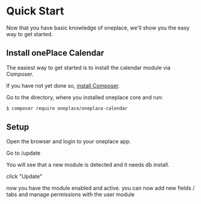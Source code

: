 # Quick Start

Now that you have basic knowledge of oneplace, we'll show you the easy way to get started.

## Install onePlace Calendar

The easiest way to get started is to install the calendar module via
Composer.

If you have not yet done so, [install Composer](https://getcomposer.org/doc/00-intro.md#installation-linux-unix-osx).

Go to the directory, where you installed oneplace core and run:

```bash
$ composer require oneplace/oneplace-calendar
```

## Setup
Open the browser and login to your oneplace app.

Go to /update

You will see that a new module is detected and it needs db install.

click "Update"

now you have the module enabled and active. you can now add new fields / tabs
and manage permissions with the user module